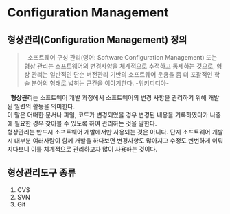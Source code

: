 # Configuration Management

## 형상관리(Configuration Management) 정의

> &nbsp; 소프트웨어 구성 관리(영어: Software Configuration Management) 또는 형상 관리는 소프트웨어의 변경사항을 체계적으로 추적하고 통제하는 것으로, 형상 관리는 일반적인 단순 버전관리 기반의 소프트웨어 운용을 좀 더 포괄적인 학술 분야의 형태로 넓히는 근간을 이야기한다.  -위키피디아-  

 &nbsp; <b>형상관리</b>는 소프트웨어 개발 과정에서 소프트웨어의 변경 사항을 관리하기 위해 개발된 일련의 활동을 의미한다.  
 이 말은 어떠한 문서나 파일, 코드가 변경되었을 경우 변경된 내용을 기록하였다가 나중에 필요한 경우 찾아볼 수 있도록 하여 관리하는 것을 말한다.  
 형상관리는 반드시 소프트웨어 개발에서만 사용되는 것은 아니다. 단지 소프트웨어 개발 시 대부분 여러사람이 함께 개발을 하다보면 변경사항도 많아지고 수정도 빈번하게 이뤄지다보니 이를 체계적으로 관리하고자 많이 사용하는 것이다. 
 
 ## 형상관리도구 종류
 1. CVS
 2. SVN
 3. Git
 
 
 



